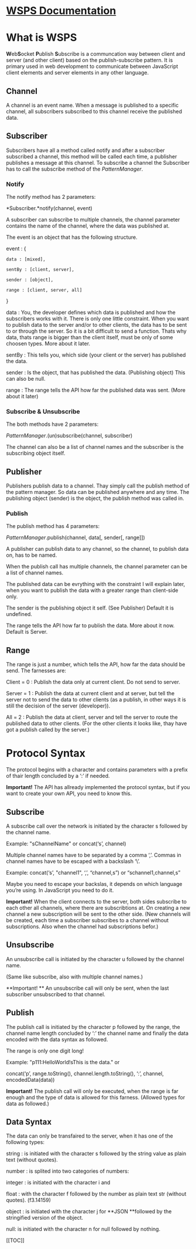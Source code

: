 # [WSPS Documentation](https://docs.google.com/document/d/1z65cn5PC74BamNzBEvYo6UwqTKxQEhBByh6a12RDuT8/edit?usp=sharing)

# What is WSPS

**W**eb**S**ocket **P**ublish **S**ubscribe  is a communcation way between client and server (and other client) based on the publish-subscribe pattern. It is primary used in web development to communicate between JavaScript client elements and server elements in any other language.

## Channel

A channel is an event name. When a message is published to a specific channel, all subscribers subscribed to this channel receive the published data.

## Subscriber

Subscribers have all a method called notify and after a subscriber subscribed a channel, this method will be called each time, a publisher publishes a message at this channel. To subscribe a channel the Subscriber has to call the subscribe method of the *PatternManager*.

### Notify

The notify method has 2 parameters: 

*Subscriber.*notify(channel, event)

A subscriber can subscribe to multiple channels, the channel parameter contains the name of the channel, where the data was published at.

The event is an object that has the following structure.

event : {

    data : [mixed],

    sentBy : [client, server],

    sender : [object],

    range : [client, server, all]

}

data : You, the developer defines which data is published and how the subscribers works with it. There is only one little constraint. When you want to publish data to the server and/or to other clients, the data has to be sent to or through the server. So it is a bit difficult to send a function. Thats why data, thats range is bigger than the client itself, must be only of some choosen types. More about it later.

sentBy : This tells you, which side (your client or the server) has published the data.

sender : Is the object, that has published the data. (Publishing object) This can also be null.

range : The range tells the API how far the published data was sent. (More about it later)

### Subscribe & Unsubscribe

The both methods have 2 parameters: 

*PatternManager*.(un)subscribe(channel, subscriber)

The channel can also be a list of channel names and the subscriber is the subscribing object itself.

## Publisher

Publishers publish data to a channel. Thay simply call the publish method of the pattern manager. So data can be published anywhere and any time. The publishing object (sender) is the object, the publish method was called in.

### Publish

The publish method has 4 parameters: 

*PatternManager*.publish(channel, data[, sender[, range]])

A publisher can publish data to any channel, so the channel, to publish data on, has to be named.

When the publish call has multiple channels, the channel parameter can be a list of channel names.

The published data can be evrything with the constraint I will explain later, when you want to publish the data with a greater range than client-side only.

The sender is the publishing object it self. (See Publisher) Default it is undefined.

The range tells the API how far to publish the data. More about it now. Default is Server.

## Range

The range is just a number, which tells the API, how far the data should be send. The farnesses are:

Client = 0 : Publish the data only at current client. Do not send to server.

Server = 1 : Publish the data at current client and at server, but tell the server not to send the data to other clients (as a publish, in other ways it is still the decision of the server (developer)).

All = 2 : Publish the data at client, server and tell the server to route the published data to other clients. (For the other clients it looks like, thay have got a publish called by the server.)

# Protocol Syntax

The protocol begins with a character and contains parameters with a prefix of thair length concluded by a ‘:’ if needed.

**Important!** The API has allready implemented the protocol syntax, but if you want to create your own API, you need to know this.

## Subscribe

A subscribe call over the network is initiated by the character s followed by the channel name.

Example: "sChannelName" or concat(‘s’, channel)

Multiple channel names have to be separated by a comma ‘,’. Commas in channel names have to be escaped with a backslash ‘\’.

Example: concat(‘s’, "channel1", ‘,’, “channel\,s”) or “schannel1,channel\,s”

Maybe you need to escape your backslas, it depends on which language you’re using. In JavaScript you need to do it.

**Important!** When the client connects to the server, both sides subscribe to each other all channels, where there are subscribtions at. On creating a new channel a new subscription will be sent to the other side. (New channels will be created, each time a subscriber subscribes to a channel without subscriptions. Also when the channel had subscriptions befor.)

## Unsubscribe

An unsubscribe call is initiated by the character u followed by the channel name. 

(Same like subscribe, also with multiple channel names.)

**Important! ** An unsubscribe call will only be sent, when the last subscriber unsubscribed to that channel.

## Publish

The publish call is initiated by the character p followed by the range, the channel name length concluded by ‘:’ the channel name and finally the data encoded with the data syntax as followed.

The range is only one digit long!

Example: "p111:HelloWorld!sThis is the data." or 

concat(‘p’, range.toString(), channel.length.toString(), ‘:’, channel, encodedData(data))

**Important!** The publish call will only be executed, when the range is far enough and the type of data is allowed for this farness. (Allowed types for data as followed.)

## Data Syntax

The data can only be transfaired to the server, when it has one of the following types:

string : is initiated with the character s followed by the string value as plain text (without quotes).

number : is splited into two categories of numbers:

  integer : is initiated with the character i and

  float : with the character f followed by the number as plain text str (without quotes). (f3.14159)

object : is initiated with the character j for **JSON **followed by the stringified version of the object.

null: is initiated with the character n for null followed by nothing.

[[TOC]]

